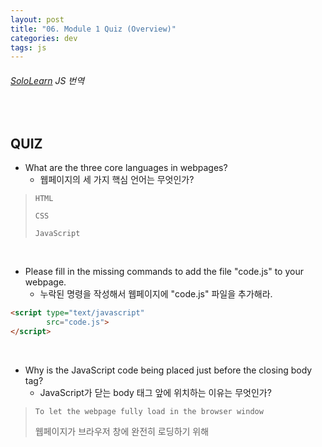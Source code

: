 ```yaml
---
layout: post
title: "06. Module 1 Quiz (Overview)"
categories: dev
tags: js
---
```


###### [SoloLearn](https://www.sololearn.com) JS 번역

<br>

## QUIZ

- What are the three core languages in webpages?
  - 웹페이지의 세 가지 핵심 언어는 무엇인가?

> `HTML`
>
> `CSS`
>
> `JavaScript`

<br>

- Please fill in the missing commands to add the file "code.js" to your webpage.
  - 누락된 명령을 작성해서 웹페이지에 "code.js" 파일을 추가해라.

```html
<script type="text/javascript"
        src="code.js">
</script>
```

<br>

- Why is the JavaScript code being placed just before the closing body tag?
  - JavaScript가 닫는 body 태그 앞에 위치하는 이유는 무엇인가?

> `To let the webpage fully load in the browser window`
>
> 웹페이지가 브라우저 창에 완전히 로딩하기 위해

<br>
